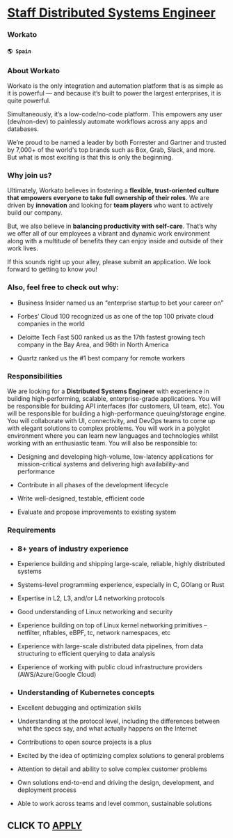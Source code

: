 # [Staff Distributed Systems Engineer](https://www.remotewlb.com/apply/staff-distributed-systems-engineer-66799)  
### Workato  
#### `🌎 Spain`  

### **About Workato**

Workato is the only integration and automation platform that is as simple as it is powerful — and because it’s built to power the largest enterprises, it is quite powerful.

Simultaneously, it’s a low-code/no-code platform. This empowers any user (dev/non-dev) to painlessly automate workflows across any apps and databases.

We’re proud to be named a leader by both Forrester and Gartner and trusted by 7,000+ of the world's top brands such as Box, Grab, Slack, and more. But what is most exciting is that this is only the beginning.

### **Why join us?**

Ultimately, Workato believes in fostering a **flexible, trust-oriented culture that empowers everyone to take full ownership of their roles**. We are driven by **innovation** and looking for **team players** who want to actively build our company.

But, we also believe in **balancing productivity with self-care**. That’s why we offer all of our employees a vibrant and dynamic work environment along with a multitude of benefits they can enjoy inside and outside of their work lives.

If this sounds right up your alley, please submit an application. We look forward to getting to know you!

### Also, feel free to check out why:

  * Business Insider named us an “enterprise startup to bet your career on”

  * Forbes’ Cloud 100 recognized us as one of the top 100 private cloud companies in the world

  * Deloitte Tech Fast 500 ranked us as the 17th fastest growing tech company in the Bay Area, and 96th in North America

  * Quartz ranked us the #1 best company for remote workers

### **Responsibilities**

We are looking for a **Distributed Systems Engineer** with experience in building high-performing, scalable, enterprise-grade applications. You will be responsible for building API interfaces (for customers, UI team, etc). You will be responsible for building a high-performance queuing/storage engine. You will collaborate with UI, connectivity, and DevOps teams to come up with elegant solutions to complex problems. You will work in a polyglot environment where you can learn new languages and technologies whilst working with an enthusiastic team. You will also be responsible to:

  * Designing and developing high-volume, low-latency applications for mission-critical systems and delivering high availability-and performance

  * Contribute in all phases of the development lifecycle

  * Write well-designed, testable, efficient code

  * Evaluate and propose improvements to existing system

### **Requirements**

  * ### 8+ years of industry experience

  * Experience building and shipping large-scale, reliable, highly distributed systems

  * Systems-level programming experience, especially in C, GOlang or Rust

  * Expertise in L2, L3, and/or L4 networking protocols

  * Good understanding of Linux networking and security

  * Experience building on top of Linux kernel networking primitives – netfilter, nftables, eBPF, tc, network namespaces, etc

  * Experience with large-scale distributed data pipelines, from data structuring to efficient querying to data analysis

  * Experience of working with public cloud infrastructure providers (AWS/Azure/Google Cloud)

  * ### Understanding of Kubernetes concepts

  * Excellent debugging and optimization skills

  * Understanding at the protocol level, including the differences between what the specs say, and what actually happens on the Internet

  * Contributions to open source projects is a plus

  * Excited by the idea of optimizing complex solutions to general problems

  * Attention to detail and ability to solve complex customer problems

  * Own solutions end-to-end and driving the design, development, and deployment process

  * Able to work across teams and level common, sustainable solutions

  
## CLICK TO [APPLY](https://www.remotewlb.com/apply/staff-distributed-systems-engineer-66799)

